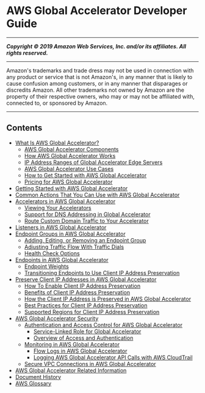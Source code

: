 # AWS Global Accelerator Developer Guide

-----
*****Copyright &copy; 2019 Amazon Web Services, Inc. and/or its affiliates. All rights reserved.*****

-----
Amazon's trademarks and trade dress may not be used in 
     connection with any product or service that is not Amazon's, 
     in any manner that is likely to cause confusion among customers, 
     or in any manner that disparages or discredits Amazon. All other 
     trademarks not owned by Amazon are the property of their respective
     owners, who may or may not be affiliated with, connected to, or 
     sponsored by Amazon.

-----
## Contents
+ [What Is AWS Global Accelerator?](what-is-global-accelerator.md)
   + [AWS Global Accelerator Components](introduction-components.md)
   + [How AWS Global Accelerator Works](introduction-how-it-works.md)
   + [IP Address Ranges of Global Accelerator Edge Servers](introduction-ip-ranges.md)
   + [AWS Global Accelerator Use Cases](introduction-benefits-of-migrating.md)
   + [How to Get Started with AWS Global Accelerator](introduction-get-started.md)
   + [Pricing for AWS Global Accelerator](introduction-pricing.md)
+ [Getting Started with AWS Global Accelerator](getting-started.md)
+ [Common Actions That You Can Use with AWS Global Accelerator](global-accelerator-actions.md)
+ [Accelerators in AWS Global Accelerator](about-accelerators.md)
   + [Viewing Your Accelerators](about-accelerators.viewing.md)
   + [Support for DNS Addressing in Global Accelerator](about-accelerators.dns-addressing.md)
   + [Route Custom Domain Traffic to Your Accelerator](about-accelerators.mapping-your-custom-domain.md)
+ [Listeners in AWS Global Accelerator](about-listeners.md)
+ [Endpoint Groups in AWS Global Accelerator](about-endpoint-groups.md)
   + [Adding, Editing, or Removing an Endpoint Group](about-endpoint-groups.create-endpoint-group.md)
   + [Adjusting Traffic Flow With Traffic Dials](about-endpoint-groups-traffic-dial.md)
   + [Health Check Options](about-endpoint-groups-health-check-options.md)
+ [Endpoints in AWS Global Accelerator](about-endpoints.md)
   + [Endpoint Weights](about-endpoints-endpoint-weights.md)
   + [Transitioning Endpoints to Use Client IP Address Preservation](about-endpoints.transition-to-IP-preservation.md)
+ [Preserve Client IP Addresses in AWS Global Accelerator](preserve-client-ip-address.md)
   + [How To Enable Client IP Address Preservation](preserve-client-ip-address.how-to-enable-preservation.md)
   + [Benefits of Client IP Address Preservation](preserve-client-ip-address.benefits-of-preservation.md)
   + [How the Client IP Address is Preserved in AWS Global Accelerator](preserve-client-ip-address.headers.md)
   + [Best Practices for Client IP Address Preservation](best-practices-aga.md)
   + [Supported Regions for Client IP Address Preservation](preserve-client-ip-address.regions.md)
+ [AWS Global Accelerator Security](security.md)
   + [Authentication and Access Control for AWS Global Accelerator](auth-and-access-control.md)
      + [Service-Linked Role for Global Accelerator](using-service-linked-roles.md)
      + [Overview of Access and Authentication](auth_access_overview.md)
   + [Monitoring in AWS Global Accelerator](monitoring-global-accelerator.md)
      + [Flow Logs in AWS Global Accelerator](monitoring-global-accelerator.flow-logs.md)
      + [Logging AWS Global Accelerator API Calls with AWS CloudTrail](logging-using-cloudtrail.md)
   + [Secure VPC Connections in AWS Global Accelerator](secure-vpc-connections.md)
+ [AWS Global Accelerator Related Information](Resources.md)
+ [Document History](WhatsNew.md)
+ [AWS Glossary](glossary.md)